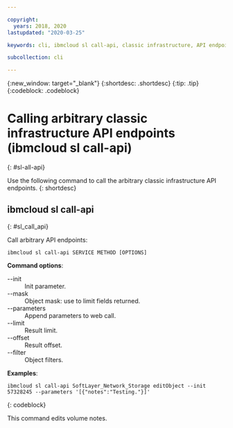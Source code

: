 ```yaml
---

copyright:
  years: 2018, 2020
lastupdated: "2020-03-25"

keywords: cli, ibmcloud sl call-api, classic infrastructure, API endpoints

subcollection: cli

---
```


{:new_window: target="_blank"}
{:shortdesc: .shortdesc}
{:tip: .tip}
{:codeblock: .codeblock}

# Calling arbitrary classic infrastructure API endpoints (ibmcloud sl call-api)
{: #sl-all-api}

Use the following command to call the arbitrary classic infrastructure API endpoints.
{: shortdesc}

## ibmcloud sl call-api
{: #sl_call_api}

Call arbitrary API endpoints:
```
ibmcloud sl call-api SERVICE METHOD [OPTIONS]
```

<strong>Command options</strong>:
<dl>
<dt>--init</dt>
<dd>Init parameter.</dd>
<dt>--mask</dt>
<dd>Object mask: use to limit fields returned.</dd>
<dt>--parameters</dt>
<dd>Append parameters to web call.</dd>
<dt>--limit</dt>
<dd>Result limit.</dd>
<dt>--offset</dt>
<dd>Result offset.</dd>
<dt>--filter</dt>
<dd>Object filters.</dd>
</dl>

**Examples**:
```
ibmcloud sl call-api SoftLayer_Network_Storage editObject --init 57328245 --parameters '[{"notes":"Testing."}]'
```
{: codeblock}

This command edits volume notes.
